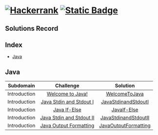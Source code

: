 # [![Hackerrank](https://img.shields.io/badge/-Hackerrank-2EC866?style=for-the-badge&logo=HackerRank&logoColor=white)](https://www.hackerrank.com/Rajkanwars15) [![Static Badge](https://img.shields.io/badge/-Rajkanwars15-2EC866?style=for-the-badge&logo=Github&logoColor=white)](https://www.github.com/rajkanwars15)
## Solutions Record
## Index
* [Java](##java)

## Java
| Subdomain |	Challenge |	Solution |
|:---------:|:---------:|:--------:|
| Introduction | [Welcome to Java!](https://www.hackerrank.com/challenges/welcome-to-java/) | [WelcomeToJava](Java/WelcomeToJava.java) |
| Introduction | [Java Stdin and Stdout I](https://www.hackerrank.com/challenges/java-stdin-and-stdout-1/) |  [JavaStdinandStdoutI](Java/JavaStdinandStdoutI.java)
| Introduction | [Java If-Else](https://www.hackerrank.com/challenges/java-if-else/) | [JavaIf-Else](Java/JavaIf-Else.java) |
| Introduction | [Java Stdin and Stdout II](https://www.hackerrank.com/challenges/java-stdin-stdout/) | [JavaStdinandStdoutII](Java/JavaStdinandStdoutII.java) |
| Introduction | [Java Output Formatting](https://www.hackerrank.com/challenges/java-output-formatting/) | [JavaOutputFormatting](Java/JavaOutputFormatting.java) |
